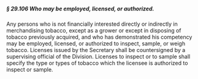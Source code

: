 ##### § 29.106 Who may be employed, licensed, or authorized. #####

Any persons who is not financially interested directly or indirectly in merchandising tobacco, except as a grower or except in disposing of tobacco previously acquired, and who has demonstrated his competency may be employed, licensed, or authorized to inspect, sample, or weigh tobacco. Licenses issued by the Secretary shall be countersigned by a supervising official of the Division. Licenses to inspect or to sample shall specify the type or types of tobacco which the licensee is authorized to inspect or sample.